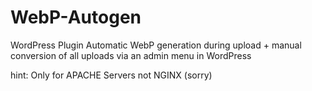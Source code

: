 # WebP-Autogen

WordPress Plugin
Automatic WebP generation during upload + manual conversion of all uploads via an admin menu in WordPress 

hint: Only for APACHE Servers not NGINX (sorry)

